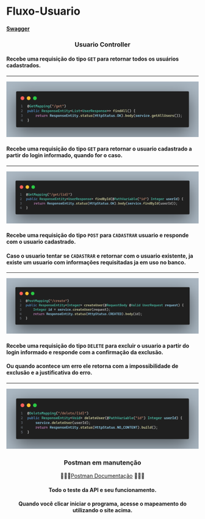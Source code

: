 # Fluxo-Usuario
#### [Swagger](http://localhost:8080/swagger-ui/index.html)

### <div align="center"> Usuario Controller</div>

#### Recebe uma requisição do tipo `GET` para retornar todos os usuários cadastrados.
---
<img src="./images/findAll.png">

<br>

#### Recebe uma requisição do tipo `GET` para retornar o usuario cadastrado a partir do login informado, quando for o caso.
---
<img src="./images/findById.png">

<br>

#### Recebe uma requisição do tipo `POST` para `CADASTRAR` usuario e responde com o usuario cadastrado.
#### Caso o usuario tentar se `CADASTRAR` e retornar com o usuario existente, ja existe um usuario com informações requisitadas ja em uso no banco.
---
<img src="./images/createUser.png">

<br>

#### Recebe uma requisição do tipo `DELETE` para excluir o usuario a partir do login informado e responde com a confirmação da exclusão.
#### Ou quando acontece um erro ele retorna com a impossibilidade de exclusão e a justificativa do erro.
---
<img src="./images/deleteUser.png">
</div>

### <div align="center">Postman em manutenção </div>

<div align="center">

👨🏾‍🔧[Postman Documentação](https://documenter.getpostman.com/view/38340143/2sAY4vi3vF) 👨🏾‍🔧 

#### Todo o teste da API e seu funcionamento. <br>
#### Quando você clicar iniciar o programa, acesse o mapeamento do utilizando o site acima. 
</div>